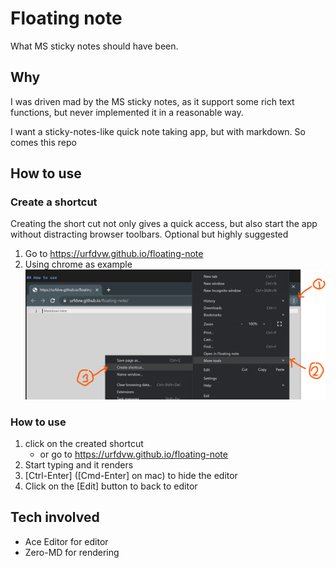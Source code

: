 # Floating note
What MS sticky notes should have been.

## Why
I was driven mad by the MS sticky notes,
as it support some rich text functions,
but never implemented it in a reasonable way.

I want a sticky-notes-like quick note taking app,
but with markdown.
So comes this repo

## How to use

### Create a shortcut
Creating the short cut not only gives a quick access,
but also start the app without distracting browser toolbars.
Optional but highly suggested

1. Go to https://urfdvw.github.io/floating-note
2. Using chrome as example
![](2023-03-08-18-33-40.png)

### How to use
1. click on the created shortcut
    - or go to https://urfdvw.github.io/floating-note
2. Start typing and it renders
3. [Ctrl-Enter] ([Cmd-Enter] on mac) to hide the editor
4. Click on the [Edit] button to back to editor

## Tech involved
- Ace Editor for editor
- Zero-MD for rendering
